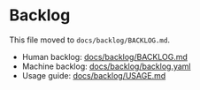 # Backlog

This file moved to `docs/backlog/BACKLOG.md`.

- Human backlog: [docs/backlog/BACKLOG.md](docs/backlog/BACKLOG.md)
- Machine backlog: [docs/backlog/backlog.yaml](docs/backlog/backlog.yaml)
- Usage guide: [docs/backlog/USAGE.md](docs/backlog/USAGE.md)
